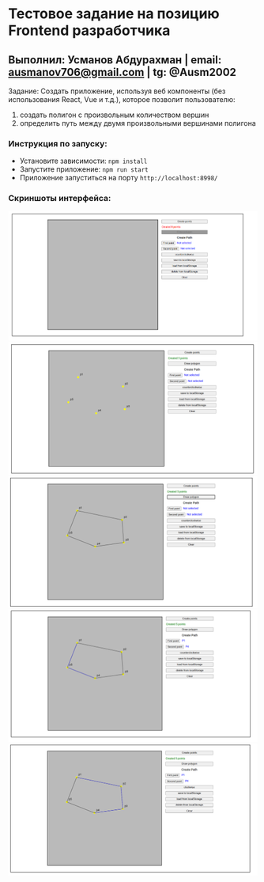 # Тестовое задание на позицию Frontend разработчика

## Выполнил: Усманов Абдурахман | email: ausmanov706@gmail.com | tg: @Ausm2002

Задание:
Создать приложение, используя веб компоненты (без использования React, Vue и т.д.),
которое позволит пользователю:

1. создать полигон с произвольным количеством вершин
2. определить путь между двумя произвольными вершинами полигона

### Инструкция по запуску:

- Установите зависимости: `npm install`
- Запустите приложение: `npm run start`
- Приложение запуститься на порту `http://localhost:8998/`

### Скриншоты интерфейса:

![1 image](./public/images/1.png)
![2 image](./public/images/2.png)
![3 image](./public/images/3.png)
![4 image](./public/images/4.png)
![5 image](./public/images/5.png)
